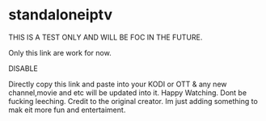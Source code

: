 # standaloneiptv
THIS IS A TEST ONLY AND WILL BE FOC IN THE FUTURE.

Only this link are work for now.

DISABLE

Directly copy this link and paste into your KODI or OTT & any new channel,movie and etc will be updated into it.
Happy Watching. Dont be fucking leeching. Credit to the original creator. Im just adding something to mak eit more fun and entertaiment.
